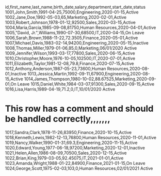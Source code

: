 id,first_name,last_name,birth_date,salary,department,start_date,status
1001,John,Smith,1991-04-25,75000,Engineering,2020-01-15,Active
1002,Jane,Doe,1992-05-03,65,Marketing,2020-02-01,Active
1003,Robert,Johnson,1978-01-12,92500,Sales,2020-03-15,Active
1004,Maria,Garcia,1985-09-08,81750,Human Resources,2020-04-01,Active
1005,"David, Jr.",Williams,1990-07-30,68500,IT,2020-04-15,On Leave
1006,Sarah,Brown,1988-11-22,72.3505,Finance,2020-05-01,Active
1007,Michael,Davis,1983-02-14,94200,Engineering,2020-05-15,Inactive
1008,Thomas,Miller,1979-01-06,85,0,Marketing,06/01/2020 Active
1009,Jennifer,Wilson,1993-03-17,77800,Sales,2020-06-15,Active
1010,Christopher,Moore,1976-10-05,102500,IT,2020-07-01,Active
1011,Elizabeth,Taylor,1981-12-08,79.8,Finance,2020-07-15,Active
1012,Anthony,Anderson,1987-05-23,73600,Human Resources,2020-08-01,Inactive
1013,Jessica,Martin,1992-09-11,67900,Engineering,2020-08-15,Active
1014,James,Thompson,1980-10-02,88.67525,Marketing,2020-09-01,On Leave
1015,Daniel,White,1984-03-07,91300,Sales,2020-09-15,Active
1016,Lisa,Harris,1989-04-19,71.2,0,IT,10/01/2020 Active
# This row has a comment and should be handled correctly,,,,,,,
1017,Sandra,Clark,1978-11-26,83950,Finance,2020-10-15,Active
1018,Kenneth,Lewis,1982-12-13,76800,Human Resources,2020-11-01,Active
1019,Nancy,Walker,1990-01-31,69.3,Engineering,2020-11-15,Active
1020,Edward,Young,1977-06-18,97200,Marketing,2020-12-01,Inactive
1021,Helen,Allen,1986-08-09,70500,Sales,2020-12-15,Active
1022,Brian,King,1979-03-05,92.45075,IT,2021-01-01,Active
1023,Amanda,Wright,1988-01-22,84900,Finance,2021-01-15,On Leave
1024,George,Scott,1975-02-03,103,0,Human Resources,02/01/2021 Active
